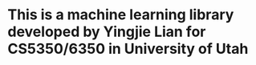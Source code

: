 # This is a machine learning library developed by Yingjie Lian for CS5350/6350 in University of Utah
